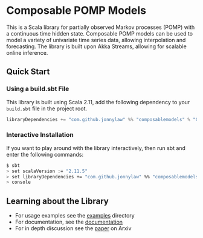 # Composable POMP Models

This is a Scala library for partially observed Markov processes (POMP) with a continuous time hidden state. Composable POMP models can be used to model a variety of univariate time series data, allowing interpolation and forecasting. The library is built upon Akka Streams, allowing for scalable online inference.

## Quick Start

### Using a build.sbt File

This library is built using Scala 2.11, add the following dependency to your `build.sbt` file in the project root.

```scala
libraryDependencies += "com.github.jonnylaw" %% "composablemodels" % "0.1"
```

### Interactive Installation

If you want to play around with the library interactively, then run sbt and enter the following commands:

```bash
$ sbt
> set scalaVersion := "2.11.5"
> set libraryDependencies += "com.github.jonnylaw" %% "composablemodels" % "0.1"
> console
```

## Learning about the Library

* For usage examples see the [examples](src/main/scala/com/github/jonnylaw/examples) directory
* For documentation, see the [documentation](https://jonnylaw.github.io/ComposableStateSpaceModels)
* For in depth discussion see the [paper](https://arxiv.org/abs/1609.00635) on Arxiv
